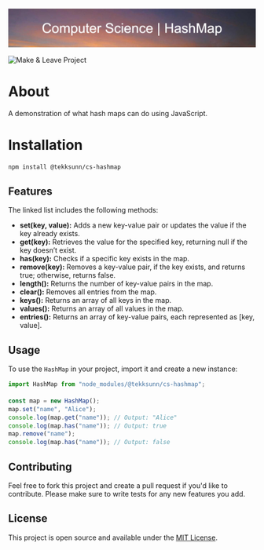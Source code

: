 ![Computer Science | HashMap](assets/banner.png)

![Make & Leave Project](https://img.shields.io/badge/Make%20%26%20Leave-Project-blue?style=for-the-badge)

# About

A demonstration of what hash maps can do using JavaScript.

# Installation

```bash
npm install @tekksunn/cs-hashmap
```

## Features

The linked list includes the following methods:

- **set(key, value):** Adds a new key-value pair or updates the value if the key already exists.
- **get(key):** Retrieves the value for the specified key, returning null if the key doesn’t exist.
- **has(key):** Checks if a specific key exists in the map.
- **remove(key):** Removes a key-value pair, if the key exists, and returns true; otherwise, returns false.
- **length():** Returns the number of key-value pairs in the map.
- **clear():** Removes all entries from the map.
- **keys():** Returns an array of all keys in the map.
- **values():** Returns an array of all values in the map.
- **entries():** Returns an array of key-value pairs, each represented as [key, value].

## Usage

To use the `HashMap` in your project, import it and create a new instance:

```javascript
import HashMap from "node_modules/@tekksunn/cs-hashmap";

const map = new HashMap();
map.set("name", "Alice");
console.log(map.get("name")); // Output: "Alice"
console.log(map.has("name")); // Output: true
map.remove("name");
console.log(map.has("name")); // Output: false
```

## Contributing

Feel free to fork this project and create a pull request if you'd like to contribute. Please make sure to write tests for any new features you add.

## License

This project is open source and available under the [MIT License](LICENSE).